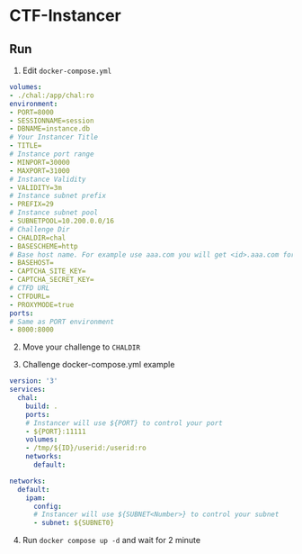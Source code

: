 # CTF-Instancer

## Run
1. Edit `docker-compose.yml`
```yaml
volumes:
- ./chal:/app/chal:ro
environment:
- PORT=8000
- SESSIONNAME=session
- DBNAME=instance.db
# Your Instancer Title
- TITLE=
# Instance port range
- MINPORT=30000
- MAXPORT=31000
# Instance Validity
- VALIDITY=3m
# Instance subnet prefix
- PREFIX=29
# Instance subnet pool
- SUBNETPOOL=10.200.0.0/16
# Challenge Dir
- CHALDIR=chal
- BASESCHEME=http
# Base host name. For example use aaa.com you will get <id>.aaa.com for instance host
- BASEHOST=
- CAPTCHA_SITE_KEY=
- CAPTCHA_SECRET_KEY=
# CTFD URL
- CTFDURL=
- PROXYMODE=true
ports:
# Same as PORT environment
- 8000:8000
```

2. Move your challenge to `CHALDIR`

3. Challenge docker-compose.yml example
```yaml
version: '3'
services:
  chal:
    build: .
    ports:
    # Instancer will use ${PORT} to control your port
    - ${PORT}:11111
    volumes:
    - /tmp/${ID}/userid:/userid:ro
    networks:
      default:

networks:
  default:
    ipam:
      config:
      # Instancer will use ${SUBNET<Number>} to control your subnet
      - subnet: ${SUBNET0}
```

4. Run `docker compose up -d` and wait for 2 minute
